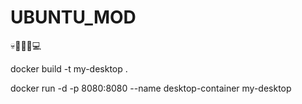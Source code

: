 # UBUNTU_MOD
💀🫴🏻📱💻



docker build -t my-desktop .

docker run -d -p 8080:8080 --name desktop-container my-desktop
